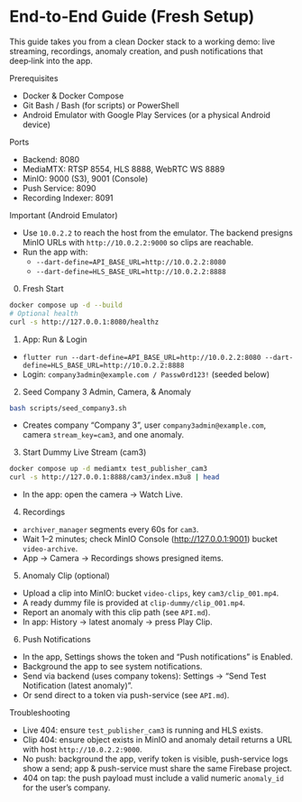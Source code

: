 # End‑to‑End Guide (Fresh Setup)

This guide takes you from a clean Docker stack to a working demo: live streaming, recordings, anomaly creation, and push notifications that deep‑link into the app.

Prerequisites
- Docker & Docker Compose
- Git Bash / Bash (for scripts) or PowerShell
- Android Emulator with Google Play Services (or a physical Android device)

Ports
- Backend: 8080
- MediaMTX: RTSP 8554, HLS 8888, WebRTC WS 8889
- MinIO: 9000 (S3), 9001 (Console)
- Push Service: 8090
- Recording Indexer: 8091

Important (Android Emulator)
- Use `10.0.2.2` to reach the host from the emulator. The backend presigns MinIO URLs with `http://10.0.2.2:9000` so clips are reachable.
- Run the app with:
  - `--dart-define=API_BASE_URL=http://10.0.2.2:8080`
  - `--dart-define=HLS_BASE_URL=http://10.0.2.2:8888`

0) Fresh Start
```bash
docker compose up -d --build
# Optional health
curl -s http://127.0.0.1:8080/healthz
```

1) App: Run & Login
- `flutter run --dart-define=API_BASE_URL=http://10.0.2.2:8080 --dart-define=HLS_BASE_URL=http://10.0.2.2:8888`
- Login: `company3admin@example.com / Passw0rd123!` (seeded below)

2) Seed Company 3 Admin, Camera, & Anomaly
```bash
bash scripts/seed_company3.sh
```
- Creates company “Company 3”, user `company3admin@example.com`, camera `stream_key=cam3`, and one anomaly.

3) Start Dummy Live Stream (cam3)
```bash
docker compose up -d mediamtx test_publisher_cam3
curl -s http://127.0.0.1:8888/cam3/index.m3u8 | head
```
- In the app: open the camera → Watch Live.

4) Recordings
- `archiver_manager` segments every 60s for `cam3`.
- Wait 1–2 minutes; check MinIO Console (http://127.0.0.1:9001) bucket `video-archive`.
- App → Camera → Recordings shows presigned items.

5) Anomaly Clip (optional)
- Upload a clip into MinIO: bucket `video-clips`, key `cam3/clip_001.mp4`.
- A ready dummy file is provided at `clip-dummy/clip_001.mp4`.
- Report an anomaly with this clip path (see `API.md`).
- In app: History → latest anomaly → press Play Clip.

6) Push Notifications
- In the app, Settings shows the token and “Push notifications” is Enabled.
- Background the app to see system notifications.
- Send via backend (uses company tokens): Settings → “Send Test Notification (latest anomaly)”.
- Or send direct to a token via push-service (see `API.md`).

Troubleshooting
- Live 404: ensure `test_publisher_cam3` is running and HLS exists.
- Clip 404: ensure object exists in MinIO and anomaly detail returns a URL with host `http://10.0.2.2:9000`.
- No push: background the app, verify token is visible, push-service logs show a send; app & push-service must share the same Firebase project.
- 404 on tap: the push payload must include a valid numeric `anomaly_id` for the user’s company.
